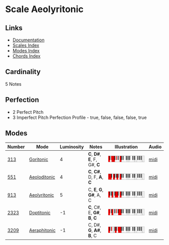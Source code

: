 # Scale Aeolyritonic

## Links

- [Documentation](README.md)
- [Scales Index](Scales.md)
- [Modes Index](Modes.md)
- [Chords Index](Chords.md)

## Cardinality

5 Notes

## Perfection

- 2 Perfect Pitch
- 3 Imperfect Pitch
Perfection Profile - true, false, false, false, true

## Modes

| Number | Mode | Luminosity | Notes | Illustration | Audio |
|--------|------|------------|-------|--------------|-------|
| [313](https://ianring.com/musictheory/scales/313) | [Goritonic](ModeGoritonic.md) | 4 | **C**, **D#**, **E**, F, G#, **C** | ![CNaturalGoritonic](ModeCNaturalGoritonic.png) | [midi](https://github.com/edipermadi/music/blob/main/docs/ModeCNaturalGoritonic.mid?raw=true) | 
| [551](https://ianring.com/musictheory/scales/551) | [Aeoloditonic](ModeAeoloditonic.md) | 4 | **C**, **C#**, D, F, **A**, **C** | ![CNaturalAeoloditonic](ModeCNaturalAeoloditonic.png) | [midi](https://github.com/edipermadi/music/blob/main/docs/ModeCNaturalAeoloditonic.mid?raw=true) | 
| [913](https://ianring.com/musictheory/scales/913) | [Aeolyritonic](ModeAeolyritonic.md) | 5 | C, **E**, **G**, **G#**, A, C | ![CNaturalAeolyritonic](ModeCNaturalAeolyritonic.png) | [midi](https://github.com/edipermadi/music/blob/main/docs/ModeCNaturalAeolyritonic.mid?raw=true) | 
| [2323](https://ianring.com/musictheory/scales/2323) | [Doptitonic](ModeDoptitonic.md) | -1 | **C**, C#, E, **G#**, **B**, **C** | ![CNaturalDoptitonic](ModeCNaturalDoptitonic.png) | [midi](https://github.com/edipermadi/music/blob/main/docs/ModeCNaturalDoptitonic.mid?raw=true) | 
| [3209](https://ianring.com/musictheory/scales/3209) | [Aeraphitonic](ModeAeraphitonic.md) | -1 | C, D#, **G**, **A#**, **B**, C | ![CNaturalAeraphitonic](ModeCNaturalAeraphitonic.png) | [midi](https://github.com/edipermadi/music/blob/main/docs/ModeCNaturalAeraphitonic.mid?raw=true) | 
